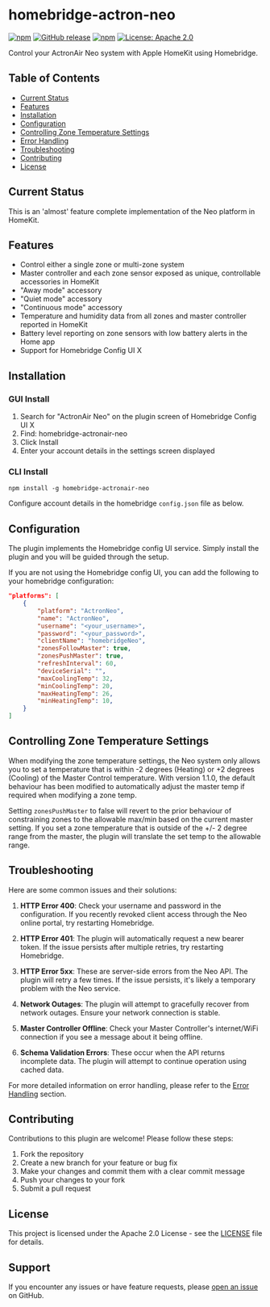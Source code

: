 # homebridge-actron-neo

[![npm](https://img.shields.io/npm/v/homebridge-actron-neo/latest?label=latest)](https://www.npmjs.com/package/homebridge-actron-neo)
[![GitHub release](https://img.shields.io/github/release/bstillitano/homebridge-actron-neo.svg)](https://github.com/bstillitano/homebridge-actron-neo/releases)
[![npm](https://img.shields.io/npm/dt/homebridge-actron-neo)](https://www.npmjs.com/package/homebridge-actron-neo)
[![License: Apache 2.0](https://img.shields.io/badge/License-Apache%202.0-blue.svg)](https://opensource.org/licenses/Apache-2.0)

Control your ActronAir Neo system with Apple HomeKit using Homebridge.

## Table of Contents

- [Current Status](#current-status)
- [Features](#features)
- [Installation](#installation)
- [Configuration](#configuration)
- [Controlling Zone Temperature Settings](#controlling-zone-temperature-settings)
- [Error Handling](#error-handling)
- [Troubleshooting](#troubleshooting)
- [Contributing](#contributing)
- [License](#license)

## Current Status

This is an 'almost' feature complete implementation of the Neo platform in HomeKit.

## Features

- Control either a single zone or multi-zone system
- Master controller and each zone sensor exposed as unique, controllable accessories in HomeKit
- "Away mode" accessory
- "Quiet mode" accessory
- "Continuous mode" accessory
- Temperature and humidity data from all zones and master controller reported in HomeKit
- Battery level reporting on zone sensors with low battery alerts in the Home app
- Support for Homebridge Config UI X

## Installation

### GUI Install
1. Search for "ActronAir Neo" on the plugin screen of Homebridge Config UI X
2. Find: homebridge-actronair-neo
3. Click Install
4. Enter your account details in the settings screen displayed

### CLI Install
```
npm install -g homebridge-actronair-neo
```
Configure account details in the homebridge `config.json` file as below.

## Configuration

The plugin implements the Homebridge config UI service. Simply install the plugin and you will be guided through the setup.

If you are not using the Homebridge config UI, you can add the following to your homebridge configuration:

```json
"platforms": [
    {
        "platform": "ActronNeo",
        "name": "ActronNeo",
        "username": "<your_username>",
        "password": "<your_password>",
        "clientName": "homebridgeNeo",
        "zonesFollowMaster": true,
        "zonesPushMaster": true,
        "refreshInterval": 60,
        "deviceSerial": "",
        "maxCoolingTemp": 32,
        "minCoolingTemp": 20,
        "maxHeatingTemp": 26,
        "minHeatingTemp": 10,
    }
]
```

## Controlling Zone Temperature Settings

When modifying the zone temperature settings, the Neo system only allows you to set a temperature that is within -2 degrees (Heating) or +2 degrees (Cooling) of the Master Control temperature. With version 1.1.0, the default behaviour has been modified to automatically adjust the master temp if required when modifying a zone temp.

Setting `zonesPushMaster` to false will revert to the prior behaviour of constraining zones to the allowable max/min based on the current master setting. If you set a zone temperature that is outside of the +/- 2 degree range from the master, the plugin will translate the set temp to the allowable range.

## Troubleshooting

Here are some common issues and their solutions:

1. **HTTP Error 400**: Check your username and password in the configuration. If you recently revoked client access through the Neo online portal, try restarting Homebridge.

2. **HTTP Error 401**: The plugin will automatically request a new bearer token. If the issue persists after multiple retries, try restarting Homebridge.

3. **HTTP Error 5xx**: These are server-side errors from the Neo API. The plugin will retry a few times. If the issue persists, it's likely a temporary problem with the Neo service.

4. **Network Outages**: The plugin will attempt to gracefully recover from network outages. Ensure your network connection is stable.

5. **Master Controller Offline**: Check your Master Controller's internet/WiFi connection if you see a message about it being offline.

6. **Schema Validation Errors**: These occur when the API returns incomplete data. The plugin will attempt to continue operation using cached data.

For more detailed information on error handling, please refer to the [Error Handling](#error-handling) section.

## Contributing

Contributions to this plugin are welcome! Please follow these steps:

1. Fork the repository
2. Create a new branch for your feature or bug fix
3. Make your changes and commit them with a clear commit message
4. Push your changes to your fork
5. Submit a pull request

## License

This project is licensed under the Apache 2.0 License - see the [LICENSE](LICENSE) file for details.

## Support

If you encounter any issues or have feature requests, please [open an issue](https://github.com/domalab/homebridge-actronair-neo/issues) on GitHub.
